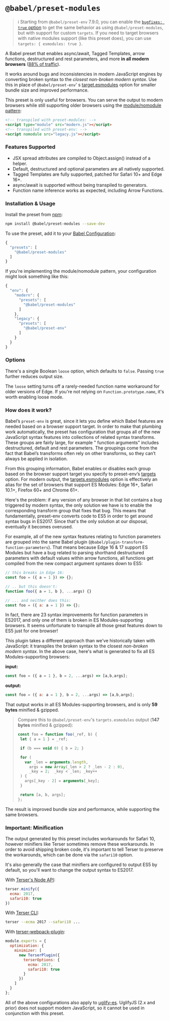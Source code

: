 # `@babel/preset-modules`

> ℹ️ Starting from `@babel/preset-env` 7.9.0, you can enable
> the [`bugfixes: true` option](https://babeljs.io/docs/en/babel-preset-env#bugfixes) to get the same behavior as
> using `@babel/preset-modules`, but with support for custom `targets`.
> If you need to target browsers with native modules support (like this preset does), you can
> use `targets: { esmodules: true }`.

A Babel preset that enables async/await, Tagged Templates, arrow functions, destructured and rest parameters, and
more **in all modern browsers** ([88% of traffic](https://caniuse.com/#feat=es6-module)).

It works around bugs and inconsistencies in modern JavaScript engines by converting broken syntax to the _closest
non-broken modern syntax_. Use this in place of `@babel/preset-env`'
s [target.esmodules](https://babeljs.io/docs/en/babel-preset-env#targetsesmodules) option for smaller bundle size and
improved performance.

This preset is only useful for browsers. You can serve the output to modern browsers while still supporting older
browsers using
the [module/nomodule pattern](https://philipwalton.com/articles/deploying-es2015-code-in-production-today/):

```html
<!-- transpiled with preset-modules: -->
<script type="module" src="modern.js"></script>
<!-- transpiled with preset-env: -->
<script nomodule src="legacy.js"></script>
```

### Features Supported

- JSX spread attributes are compiled to Object.assign() instead of a helper.
- Default, destructured and optional parameters are all natively supported.
- Tagged Templates are fully supported, patched for Safari 10+ and Edge 16+.
- async/await is supported without being transpiled to generators.
- Function name inference works as expected, including Arrow Functions.

### Installation & Usage

Install the preset from [npm](https://www.npmjs.com/package/@babel/preset-modules):

```sh
npm install @babel/preset-modules --save-dev
```

To use the preset, add it to your [Babel Configuration](https://babeljs.io/docs/en/configuration):

```js
{
  "presets": [
    "@babel/preset-modules"
  ]
}
```

If you're implementing the module/nomodule pattern, your configuration might look something like this:

```js
{
  "env": {
    "modern": {
      "presets": [
        "@babel/preset-modules"
      ]
    },
    "legacy": {
      "presets": [
        "@babel/preset-env"
      ]
    }
  }
}
```

### Options

There's a single Boolean `loose` option, which defaults to `false`. Passing `true` further reduces output size.

The `loose` setting turns off a rarely-needed function name workaround for older versions of Edge. If you're not relying
on `Function.prototype.name`, it's worth enabling loose mode.

### How does it work?

Babel’s `preset-env` is great, since it lets you define which Babel features are needed based on a browser support
target. In order to make that plumbing work automatically, the preset has configuration that groups all of the new
JavaScript syntax features into collections of related syntax transforms. These groups are fairly large, for example "
function arguments" includes destructured, default and rest parameters. The groupings come from the fact that Babel’s
transforms often rely on other transforms, so they can’t always be applied in isolation.

From this grouping information, Babel enables or disables each group based on the browser support target you specify to
preset-env’s [targets](https://babeljs.io/docs/en/babel-preset-env#targets) option. For modern output,
the [targets.esmodules](https://babeljs.io/docs/en/babel-preset-env#targetsesmodules) option is effectively an alias for
the set of browsers that support ES Modules: Edge 16+, Safari 10.1+, Firefox 60+ and Chrome 61+.

Here's the problem: if any version of any browser in that list contains a bug triggered by modern syntax, the only
solution we have is to enable the corresponding transform group that fixes that bug. This means that fundamentally,
preset-env converts code to ES5 in order to get around syntax bugs in ES2017. Since that's the only solution at our
disposal, eventually it becomes overused.

For example, all of the new syntax features relating to function parameters are grouped into the same Babel
plugin (`@babel/plugin-transform-function-parameters`). That means because Edge 16 & 17 support ES Modules but have a
bug related to parsing shorthand destructured parameters with default values within arrow functions, all functions get
compiled from the new compact argument syntaxes down to ES5:

```js
// this breaks in Edge 16:
const foo = ({ a = 1 }) => {};

// .. but this doesn't:
function foo({ a = 1, b }, ...args) {}

// ... and neither does this:
const foo = ({ a: a = 1 }) => {};
```

In fact, there are 23 syntax improvements for function parameters in ES2017, and only one of them is broken in ES
Modules-supporting browsers. It seems unfortunate to transpile all those great features down to ES5 just for one
browser!

This plugin takes a different approach than we've historically taken with JavaScript: it transpiles the broken syntax to
the closest _non-broken modern syntax_. In the above case, here's what is generated to fix all ES Modules-supporting
browsers:

**input:**

```js
const foo = ({ a = 1 }, b = 2, ...args) => [a,b,args];
```

**output:**

```js
const foo = ({ a: a = 1 }, b = 2, ...args) => [a,b,args];
```

That output works in all ES Modules-supporting browsers, and is only **59 bytes** minified & gzipped.

> Compare this to `@babel/preset-env`'s `targets.esmodules` output (**147 bytes** minified & gzipped):
>
> ```js
>const foo = function foo(_ref, b) {
>  let { a = 1 } = _ref;
>
>  if (b === void 0) { b = 2; }
>
>  for (
>    var _len = arguments.length,
>      args = new Array(_len > 2 ? _len - 2 : 0),
>      _key = 2;  _key < _len; _key++
>  ) {
>    args[_key - 2] = arguments[_key];
>  }
>
>  return [a, b, args];
>};
>````

The result is improved bundle size and performance, while supporting the same browsers.

### Important: Minification

The output generated by this preset includes workarounds for Safari 10, however minifiers like Terser sometimes remove
these workarounds. In order to avoid shipping broken code, it's important to tell Terser to preserve the workarounds,
which can be done via the `safari10` option.

It's also generally the case that minifiers are configured to output ES5 by default, so you'll want to change the output
syntax to ES2017.

With [Terser's Node API](https://github.com/terser/terser#minify-options):

```js
terser.minify({
  ecma: 2017,
  safari10: true
})
```

With [Terser CLI](https://npm.im/terser):

```sh
terser --ecma 2017 --safari10 ...
```

With [terser-webpack-plugin](https://webpack.js.org/plugins/terser-webpack-plugin/):

```js
module.exports = {
  optimization: {
    minimizer: [
      new TerserPlugin({
        terserOptions: {
          ecma: 2017,
          safari10: true
        }
      })
    ]
  }
};
```

All of the above configurations also apply to [uglify-es](https://github.com/mishoo/UglifyJS2/tree/harmony).
UglifyJS (2.x and prior) does not support modern JavaScript, so it cannot be used in conjunction with this preset.

